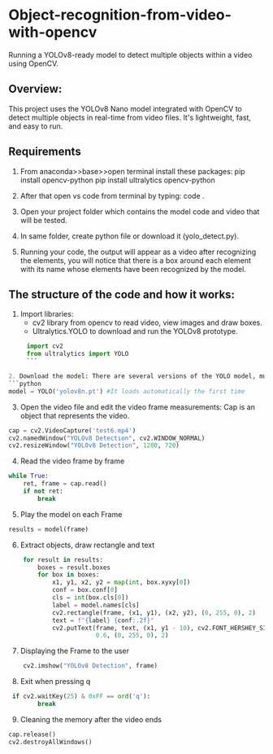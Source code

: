 # Object-recognition-from-video-with-opencv
Running a YOLOv8-ready model to detect multiple objects within a video using OpenCV.
## Overview:
This project uses the YOLOv8 Nano model integrated with OpenCV to detect multiple objects in real-time from video files. It's lightweight, fast, and easy to run.

## Requirements
1. From anaconda>>base>>open terminal install these packages:
pip install opencv-python
pip install ultralytics opencv-python

2. After that open vs code from terminal by typing: code .
3. Open your project folder which contains the model code and video that will be tested.
4. In same folder, create python file or download it (yolo_detect.py).
5. Running your code, the output will appear as a video after recognizing the elements, you will notice that there is a box around each element with its name whose elements have been recognized by the model.

## The structure of the code and how it works:
1. Import libraries:
   - cv2 library from opencv to read video, view images and draw boxes.
   - Ultralytics.YOLO to download and run the YOLOv8 prototype.
```python
     import cv2
     from ultralytics import YOLO
     ```

2. Download the model: There are several versions of the YOLO model, multiple speeds and resolutions, I chose Nano, the lightweight version of the model, supporting more than 80 types of objects (people, cars, bicycles, etc.)
```python
model = YOLO('yolov8n.pt') #It loads automatically the first time
   ```
3. Open the video file and edit the video frame measurements:  Cap is an object that represents the video.
```python
cap = cv2.VideoCapture('test6.mp4')
cv2.namedWindow("YOLOv8 Detection", cv2.WINDOW_NORMAL)
cv2.resizeWindow("YOLOv8 Detection", 1280, 720)
   ```
4. Read the video frame by frame
```python
while True:
    ret, frame = cap.read()
    if not ret:
        break
   ```
5. Play the model on each Frame
```python
results = model(frame)
   ```
6. Extract objects, draw rectangle and text
```python
    for result in results:
        boxes = result.boxes
        for box in boxes:
            x1, y1, x2, y2 = map(int, box.xyxy[0])
            conf = box.conf[0]
            cls = int(box.cls[0])
            label = model.names[cls]
            cv2.rectangle(frame, (x1, y1), (x2, y2), (0, 255, 0), 2)
            text = f"{label} {conf:.2f}"
            cv2.putText(frame, text, (x1, y1 - 10), cv2.FONT_HERSHEY_SIMPLEX,
                        0.6, (0, 255, 0), 2)
   ```
7. Displaying the Frame to the user
```python
    cv2.imshow("YOLOv8 Detection", frame)
   ```
8. Exit when pressing q
```python
 if cv2.waitKey(25) & 0xFF == ord('q'):
        break
   ```
9. Cleaning the memory after the video ends
```python
cap.release()
cv2.destroyAllWindows()
   ```
